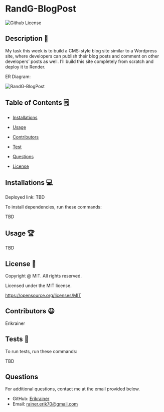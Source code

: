 # RandG-BlogPost
  ![Github License](https://img.shields.io/badge/License-MIT-yellow.svg)


## Description 📝

My task this week is to build a CMS-style blog site similar to a Wordpress site, where developers can publish their blog posts and comment on other developers’ posts as well. I’ll build this site completely from scratch and deploy it to Render.

ER Diagram:

![RandG-BlogPost](https://github.com/Erikrainer/RandG-BlogPost/assets/160955635/10e2fa27-d988-4d46-9db9-943c42afe0e1)

## Table of Contents 🗒

* [Installations](#installations-💻)

* [Usage](#usage-🏆)

* [Contributors](#contributors-😃)

* [Test](#tests-🧪)

* [Questions](#questions)

* [License](#license-📛)

## Installations  💻

Deployed link: TBD 

To install dependencies, run these commands:

TBD

## Usage 🏆

TBD

## License 📛 

  Copyright @ MIT. All rights reserved.

  Licensed under the MIT license.

  https://opensource.org/licenses/MIT

## Contributors 😃

Erikrainer

## Tests 🧪

To run tests, run these commands:


TBD


## Questions

For additional questions, contact me at the email provided below. 

- GitHub: [Erikrainer](https://github.com/Erikrainer/)
- Email:  rainer.erik70@gmail.com

